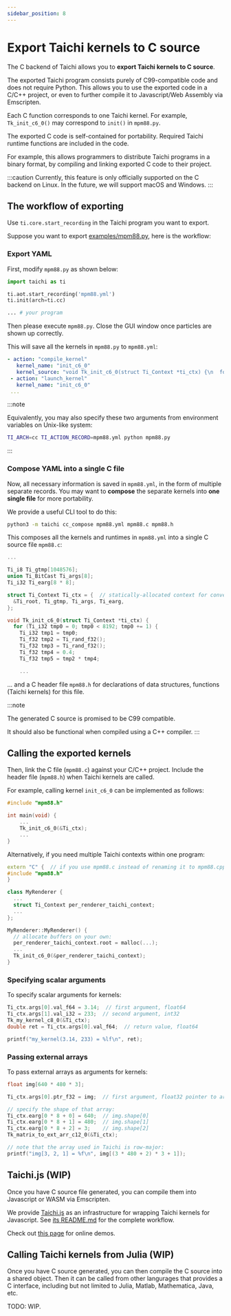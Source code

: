 ```yaml
---
sidebar_position: 8
---
```


# Export Taichi kernels to C source

The C backend of Taichi allows you to **export Taichi kernels to C
source**.

The exported Taichi program consists purely of C99-compatible code and
does not require Python. This allows you to use the exported code in a
C/C++ project, or even to further compile it to Javascript/Web Assembly
via Emscripten.

Each C function corresponds to one Taichi kernel. For example,
`Tk_init_c6_0()` may correspond to `init()` in `mpm88.py`.

The exported C code is self-contained for portability. Required Taichi
runtime functions are included in the code.

For example, this allows programmers to distribute Taichi programs in a
binary format, by compiling and linking exported C code to their
project.

:::caution
Currently, this feature is only officially supported on the C backend on
Linux. In the future, we will support macOS and Windows.
:::

## The workflow of exporting

Use `ti.core.start_recording` in the Taichi program you want to export.

Suppose you want to export
[examples/mpm88.py](https://github.com/taichi-dev/taichi/blob/master/examples/mpm88.py),
here is the workflow:

### Export YAML

First, modify `mpm88.py` as shown below:

```python
import taichi as ti

ti.aot.start_recording('mpm88.yml')
ti.init(arch=ti.cc)

... # your program
```

Then please execute `mpm88.py`. Close the GUI window once particles are
shown up correctly.

This will save all the kernels in `mpm88.py` to `mpm88.yml`:

```yaml
- action: "compile_kernel"
   kernel_name: "init_c6_0"
   kernel_source: "void Tk_init_c6_0(struct Ti_Context *ti_ctx) {\n  for (Ti_i32 tmp0 = 0; tmp0 < 8192...\n"
 - action: "launch_kernel"
   kernel_name: "init_c6_0"
 ...
```

:::note

Equivalently, you may also specify these two arguments from environment
variables on Unix-like system:

```bash
TI_ARCH=cc TI_ACTION_RECORD=mpm88.yml python mpm88.py
```

:::

### Compose YAML into a single C file

Now, all necessary information is saved in `mpm88.yml`, in the form of
multiple separate records. You may want to **compose** the separate
kernels into **one single file** for more portability.

We provide a useful CLI tool to do this:

```bash
python3 -m taichi cc_compose mpm88.yml mpm88.c mpm88.h
```

This composes all the kernels and runtimes in `mpm88.yml` into a single
C source file `mpm88.c`:

```c
...

Ti_i8 Ti_gtmp[1048576];
union Ti_BitCast Ti_args[8];
Ti_i32 Ti_earg[8 * 8];

struct Ti_Context Ti_ctx = {  // statically-allocated context for convenience!
  &Ti_root, Ti_gtmp, Ti_args, Ti_earg,
};

void Tk_init_c6_0(struct Ti_Context *ti_ctx) {
  for (Ti_i32 tmp0 = 0; tmp0 < 8192; tmp0 += 1) {
    Ti_i32 tmp1 = tmp0;
    Ti_f32 tmp2 = Ti_rand_f32();
    Ti_f32 tmp3 = Ti_rand_f32();
    Ti_f32 tmp4 = 0.4;
    Ti_f32 tmp5 = tmp2 * tmp4;

    ...
```

... and a C header file `mpm88.h` for declarations of data structures,
functions (Taichi kernels) for this file.

:::note

The generated C source is promised to be C99 compatible.

It should also be functional when compiled using a C++ compiler.
:::

## Calling the exported kernels

Then, link the C file (`mpm88.c`) against your C/C++ project. Include
the header file (`mpm88.h`) when Taichi kernels are called.

For example, calling kernel `init_c6_0` can be implemented as follows:

```cpp
#include "mpm88.h"

int main(void) {
    ...
    Tk_init_c6_0(&Ti_ctx);
    ...
}
```

Alternatively, if you need multiple Taichi contexts within one program:

```cpp
extern "C" {  // if you use mpm88.c instead of renaming it to mpm88.cpp
#include "mpm88.h"
}

class MyRenderer {
  ...
  struct Ti_Context per_renderer_taichi_context;
  ...
};

MyRenderer::MyRenderer() {
  // allocate buffers on your own:
  per_renderer_taichi_context.root = malloc(...);
  ...
  Tk_init_c6_0(&per_renderer_taichi_context);
}
```

### Specifying scalar arguments

To specify scalar arguments for kernels:

```cpp
Ti_ctx.args[0].val_f64 = 3.14;  // first argument, float64
Ti_ctx.args[1].val_i32 = 233;  // second argument, int32
Tk_my_kernel_c8_0(&Ti_ctx);
double ret = Ti_ctx.args[0].val_f64;  // return value, float64

printf("my_kernel(3.14, 233) = %lf\n", ret);
```

### Passing external arrays

To pass external arrays as arguments for kernels:

```cpp
float img[640 * 480 * 3];

Ti_ctx.args[0].ptr_f32 = img;  // first argument, float32 pointer to array

// specify the shape of that array:
Ti_ctx.earg[0 * 8 + 0] = 640;  // img.shape[0]
Ti_ctx.earg[0 * 8 + 1] = 480;  // img.shape[1]
Ti_ctx.earg[0 * 8 + 2] = 3;    // img.shape[2]
Tk_matrix_to_ext_arr_c12_0(&Ti_ctx);

// note that the array used in Taichi is row-major:
printf("img[3, 2, 1] = %f\n", img[(3 * 480 + 2) * 3 + 1]);
```

## Taichi.js (WIP)

Once you have C source file generated, you can compile them into
Javascript or WASM via Emscripten.

We provide [Taichi.js](https://github.com/taichi-dev/taichi.js) as an
infrastructure for wrapping Taichi kernels for Javascript. See [its
README.md](https://github.com/taichi-dev/taichi.js/blob/master/README.md)
for the complete workflow.

Check out [this page](https://taichi-dev.github.io/taichi.js) for online
demos.

## Calling Taichi kernels from Julia (WIP)

Once you have C source generated, you can then compile the C source into
a shared object. Then it can be called from other langurages that
provides a C interface, including but not limited to Julia, Matlab,
Mathematica, Java, etc.

TODO: WIP.
